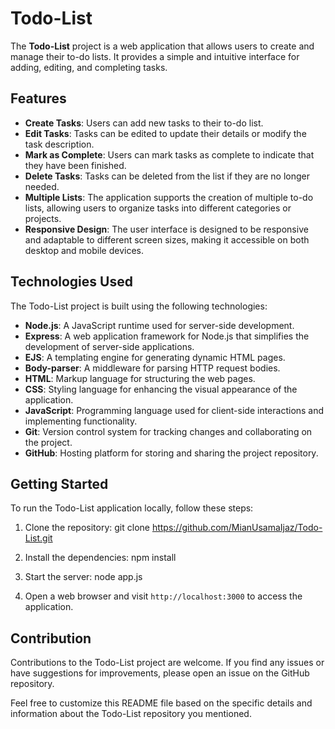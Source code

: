 # Todo-List

The **Todo-List** project is a web application that allows users to create and manage their to-do lists. It provides a simple and intuitive interface for adding, editing, and completing tasks.

## Features

- **Create Tasks**: Users can add new tasks to their to-do list.
- **Edit Tasks**: Tasks can be edited to update their details or modify the task description.
- **Mark as Complete**: Users can mark tasks as complete to indicate that they have been finished.
- **Delete Tasks**: Tasks can be deleted from the list if they are no longer needed.
- **Multiple Lists**: The application supports the creation of multiple to-do lists, allowing users to organize tasks into different categories or projects.
- **Responsive Design**: The user interface is designed to be responsive and adaptable to different screen sizes, making it accessible on both desktop and mobile devices.

## Technologies Used

The Todo-List project is built using the following technologies:

- **Node.js**: A JavaScript runtime used for server-side development.
- **Express**: A web application framework for Node.js that simplifies the development of server-side applications.
- **EJS**: A templating engine for generating dynamic HTML pages.
- **Body-parser**: A middleware for parsing HTTP request bodies.
- **HTML**: Markup language for structuring the web pages.
- **CSS**: Styling language for enhancing the visual appearance of the application.
- **JavaScript**: Programming language used for client-side interactions and implementing functionality.
- **Git**: Version control system for tracking changes and collaborating on the project.
- **GitHub**: Hosting platform for storing and sharing the project repository.

## Getting Started

To run the Todo-List application locally, follow these steps:

1. Clone the repository:
git clone https://github.com/MianUsamaIjaz/Todo-List.git

2. Install the dependencies:
npm install

3. Start the server:
node app.js

4. Open a web browser and visit `http://localhost:3000` to access the application.

## Contribution

Contributions to the Todo-List project are welcome. If you find any issues or have suggestions for improvements, please open an issue on the GitHub repository.

Feel free to customize this README file based on the specific details and information about the Todo-List repository you mentioned.
